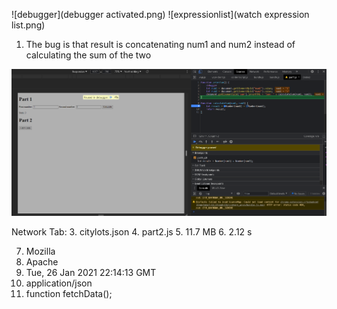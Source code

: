 ![debugger](debugger activated.png)
![expressionlist](watch expression list.png)
1. The bug is that result is concatenating num1 and num2 instead of calculating the sum of the two

![fix](fixed.png)

Network Tab:
3. citylots.json
4. part2.js
5. 11.7 MB
6. 2.12 s

7. Mozilla
8. Apache
9. Tue, 26 Jan 2021 22:14:13 GMT
10. application/json
11. function fetchData();
